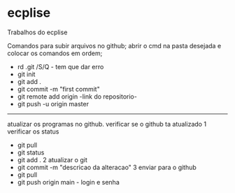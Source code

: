 # ecplise
Trabalhos do ecplise

Comandos para subir arquivos no github;
abrir o cmd na pasta desejada e colocar os comandos em ordem;
- rd .git /S/Q - tem que dar erro
- git init
- git add .
- git commit -m "first commit"
- git remote add origin -link do repositorio-
- git push -u origin master
----------------------------------------------------------------
atualizar os programas no github.
verificar se o github ta atualizado
1 verificar os status
- git pull
- git status
- git add .
2 atualizar o git
- git commit -m "descricao da alteracao"
3 enviar para o github
- git pull
- git push origin main - login e senha
